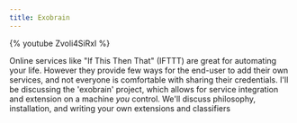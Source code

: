 ```yaml
---
title: Exobrain
---
```


{% youtube Zvoli4SiRxI %}

Online services like "If This Then That" (IFTTT) are great for automating your life. However they provide few ways for the end-user to add their own services, and not everyone is comfortable with sharing their credentials. I'll be discussing the 'exobrain' project, which allows for service integration and extension on a machine *you* control. We'll discuss philosophy, installation, and writing your own extensions and classifiers

<!--more-->
